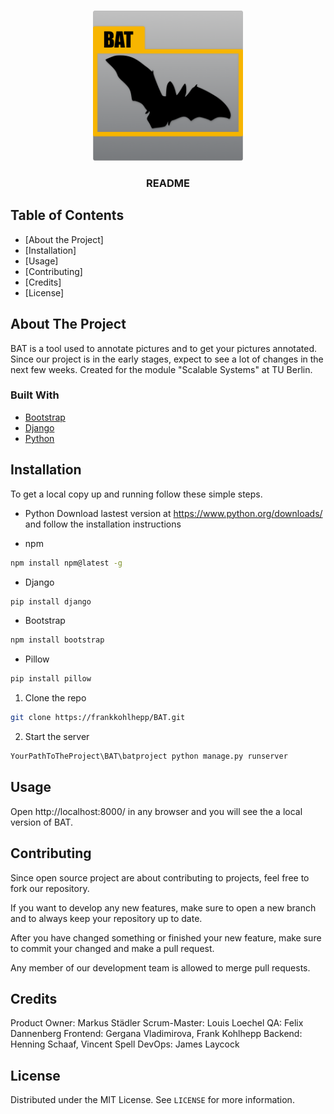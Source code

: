 

<!-- PROJECT LOGO -->
<br />
<p align="center">
    <img src="images/logo.png" alt="Logo" width="240" height="240">
  </a>

  <h3 align="center">README</h3>
</p>



<!-- TABLE OF CONTENTS -->
## Table of Contents

* [About the Project]
* [Installation]
* [Usage]
* [Contributing]
* [Credits]
* [License]



<!-- ABOUT THE PROJECT -->
## About The Project
BAT is a tool used to annotate pictures and to get your pictures annotated.
Since our project is in the early stages, expect to see a lot of changes in the next few weeks.
Created for the module "Scalable Systems" at TU Berlin.


### Built With

* [Bootstrap](https://getbootstrap.com)
* [Django](https://www.djangoproject.com/)
* [Python](https://www.python.org/)


<!-- Installation -->
## Installation

To get a local copy up and running follow these simple steps.

* Python
Download lastest version at https://www.python.org/downloads/ and follow the installation instructions

* npm
```sh
npm install npm@latest -g
```

* Django
```sh
pip install django
```

* Bootstrap
```sh
npm install bootstrap
```

* Pillow
```sh
pip install pillow
```

1. Clone the repo
```sh
git clone https://frankkohlhepp/BAT.git
```
2. Start the server
```sh
YourPathToTheProject\BAT\batproject python manage.py runserver
```

<!-- Usage -->
## Usage

Open http://localhost:8000/ in any browser and you will see the a local version of BAT.


<!-- Contributing -->
## Contributing

Since open source project are about contributing to projects, feel free to fork our repository.

If you want to develop any new features, make sure to open a new branch and to always keep your repository up to date.

After you have changed something or finished your new feature, make sure to commit your changed and make a pull request.

Any member of our development team is allowed to merge pull requests.


<!-- Credits -->
## Credits

Product Owner: Markus Städler
Scrum-Master: Louis Loechel
QA: Felix Dannenberg
Frontend: Gergana Vladimirova, Frank Kohlhepp
Backend: Henning Schaaf, Vincent Spell
DevOps: James Laycock

<!-- License -->
## License

Distributed under the MIT License. See `LICENSE` for more information.
